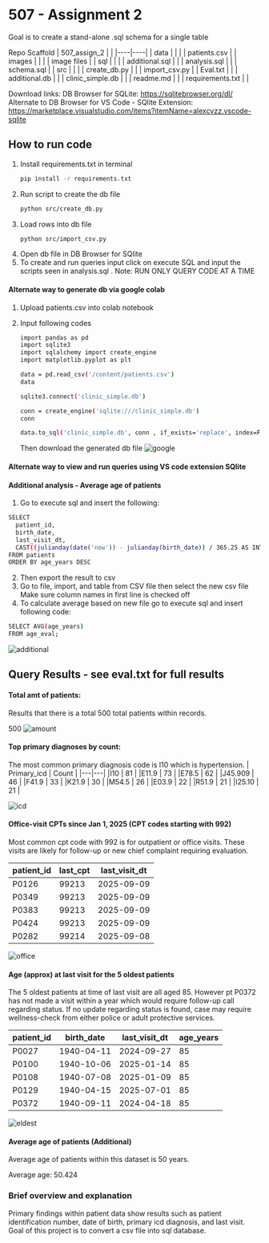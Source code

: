 # 507 - Assignment 2
Goal is to create a stand-alone .sql schema for a single table 

Repo Scaffold 
| 507_assign_2 |  |
|----|----|
| data |  |
|  | patients.csv |
| images |  |
| | image files |
| sql |  |
|  | additional.sql |
|  | analysis.sql |
|  | schema.sql |
| src |  |
|  | create_db.py |
|  | import_csv.py |
| Eval.txt |  |
| additional.db | |
| clinic_simple.db |  |
| readme.md |  |
| requirements.txt |  |

Download links: 
DB Browser for SQLite: https://sqlitebrowser.org/dl/
Alternate to DB Browser for VS Code - SQlite Extension: https://marketplace.visualstudio.com/items?itemName=alexcvzz.vscode-sqlite 

## How to run code
1. Install requirements.txt in terminal 
   ```bash
   pip install -r requirements.txt
   ```
2. Run script to create the db file 
   ```bash
   python src/create_db.py
   ```
3. Load rows into db file 
   ```bash
   python src/import_csv.py
   ```
4. Open db file in DB Browser for SQlite 
5. To create and run queries input click on execute SQL and input the scripts seen in analysis.sql . Note: RUN ONLY QUERY CODE AT A TIME 


#### Alternate way to generate db via google colab 
1. Upload patients.csv into colab notebook
2. Input following codes
   ```bash
   import pandas as pd
   import sqlite3
   import sqlalchemy import create_engine
   import matplotlib.pyplot as plt
   ```
   ```bash
   data = pd.read_csv('/content/patients.csv')
   data
   ```
   ```bash
   sqlite3.connect('clinic_simple.db')
   ```
   ```bash
   conn = create_engine('sqlite:///clinic_simple.db')
   conn
   ```
   ```bash
   data.to_sql('clinic_simple.db', conn , if_exists='replace', index=False)
   ```

   Then download the generated db file 
![ google ](images/image1-google.JPG)

#### Alternate way to view and run queries using VS code extension SQlite 



#### Additional analysis - Average age of patients
1. Go to execute sql and insert the following: 
```bash
SELECT
  patient_id,
  birth_date,
  last_visit_dt,
  CAST((julianday(date('now')) - julianday(birth_date)) / 365.25 AS INT) AS age_years
FROM patients
ORDER BY age_years DESC
```
2. Then export the result to csv
3. Go to file, import, and table from CSV file then select the new csv file
    Make sure column names in first line is checked off 
4. To calculate average based on new file go to execute sql and insert following code: 
```bash
SELECT AVG(age_years)
FROM age_eval;
```
![ additional ](images/imagef.JPG)

## Query Results - see eval.txt for full results

#### Total amt of patients: 
Results that there is a total 500 total patients within records. 

500 
![ amount ](images/imagea.JPG)

#### Top primary diagnoses by count: 

The most common primary diagnosis code is I10 which is hypertension.
| Primary_icd | Count |
|---|---|
|I10	| 81 |
|E11.9	| 73 |
|E78.5	| 62 |
|J45.909 | 46 |
|F41.9	| 33 |
|K21.9	| 30 |
|M54.5	| 26 |
|E03.9	| 22 |
|R51.9	| 21 |
|I25.10	| 21 |

![ icd ](images/imageb.JPG)

#### Office-visit CPTs since Jan 1, 2025 (CPT codes starting with 992)
Most common cpt code with 992 is for outpatient or office visits. These visits are likely for follow-up or new chief complaint requiring evaluation. 

| patient_id	| last_cpt	| last_visit_dt |
|---|---|---|
| P0126	| 99213	| 2025-09-09 | 
| P0349	| 99213	| 2025-09-09 |
| P0383	| 99213	| 2025-09-09 |
| P0424	| 99213	| 2025-09-09 |
| P0282	| 99214	| 2025-09-08 |

![ office ](images/imagec.JPG)

#### Age (approx) at last visit for the 5 oldest patients
The 5 oldest patients at time of last visit are all aged 85. However pt P0372 has not made a visit within a year which would require follow-up call regarding status. If no update regarding status is found, case may require wellness-check from either police or adult protective services. 

| patient_id | birth_date |	last_visit_dt | age_years |
|---|---|---|---|
| P0027	| 1940-04-11 |	2024-09-27 | 85 |
| P0100	| 1940-10-06 |	2025-01-14 | 85 |
| P0108	| 1940-07-08 |	2025-01-09 | 85 |
| P0129	| 1940-04-15 |	2025-07-01 | 85 |
| P0372	| 1940-09-11 |	2024-04-18 | 85 |

![ eldest ](images/imaged.JPG)

#### Average age of patients (Additional)

Average age of patients within this dataset is 50 years.


Average age: 50.424 

### Brief overview and explanation

Primary findings within patient data show results such as patient identification number, date of birth, primary icd diagnosis, and last visit. Goal of this project is to convert a csv file into sql database. 